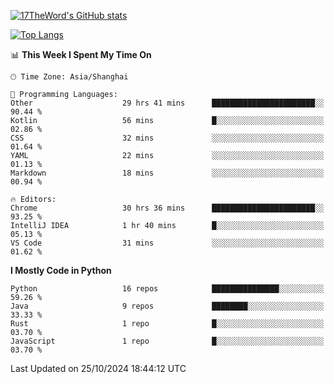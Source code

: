 [![17TheWord's GitHub stats](https://github-readme-stats.vercel.app/api?username=17TheWord&count_private=true&show_icons=true)](https://github.com/anuraghazra/github-readme-stats)

[![Top Langs](https://github-readme-stats.vercel.app/api/top-langs/?username=17TheWord&layout=compact&hide=html)](https://github.com/anuraghazra/github-readme-stats)


<!--START_SECTION:waka-->
📊 **This Week I Spent My Time On** 

```text
🕑︎ Time Zone: Asia/Shanghai

💬 Programming Languages: 
Other                    29 hrs 41 mins      ███████████████████████░░   90.44 % 
Kotlin                   56 mins             █░░░░░░░░░░░░░░░░░░░░░░░░   02.86 % 
CSS                      32 mins             ░░░░░░░░░░░░░░░░░░░░░░░░░   01.64 % 
YAML                     22 mins             ░░░░░░░░░░░░░░░░░░░░░░░░░   01.13 % 
Markdown                 18 mins             ░░░░░░░░░░░░░░░░░░░░░░░░░   00.94 % 

🔥 Editors: 
Chrome                   30 hrs 36 mins      ███████████████████████░░   93.25 % 
IntelliJ IDEA            1 hr 40 mins        █░░░░░░░░░░░░░░░░░░░░░░░░   05.13 % 
VS Code                  31 mins             ░░░░░░░░░░░░░░░░░░░░░░░░░   01.62 % 
```

**I Mostly Code in Python** 

```text
Python                   16 repos            ███████████████░░░░░░░░░░   59.26 % 
Java                     9 repos             ████████░░░░░░░░░░░░░░░░░   33.33 % 
Rust                     1 repo              █░░░░░░░░░░░░░░░░░░░░░░░░   03.70 % 
JavaScript               1 repo              █░░░░░░░░░░░░░░░░░░░░░░░░   03.70 % 
```




 Last Updated on 25/10/2024 18:44:12 UTC
<!--END_SECTION:waka-->
